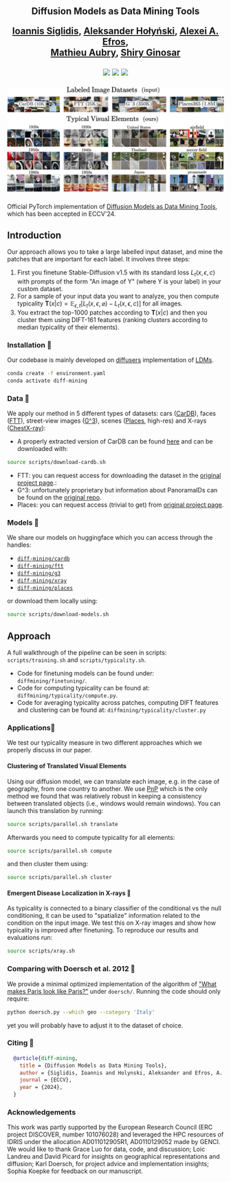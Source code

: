 <div align="center">
<h2>Diffusion Models as Data Mining Tools
<p></p>
<a href="https://imagine.enpc.fr/~siglidii/">Ioannis Siglidis</a>, <a href="https://holynski.org/">Aleksander Hołyński</a>,
<a href="https://people.eecs.berkeley.edu/~efros/">Alexei A. Efros</a>, <br/>
<a href="https://imagine.enpc.fr/~aubrym/">Mathieu Aubry</a>,
<a href="https://people.eecs.berkeley.edu/~shiry/">Shiry Ginosar</a>

<p></p>
<a href="https://diff-mining.github.io/"><img 
src="https://img.shields.io/badge/-Webpage-blue.svg?colorA=333&logo=html5" height=35em></a>
<a href="https://arxiv.org/abs/2307.05473"><img 
src="https://img.shields.io/badge/-Paper-blue.svg?colorA=333&logo=arxiv" height=35em></a>
<a href="https://diff-mining.github.io/ref.bib"><img 
src="https://img.shields.io/badge/-BibTeX-blue.svg?colorA=333&logo=latex" height=35em></a>
<p></p>

![teaser.png](./.media/Teaser.png)

</h2>
</div>

Official PyTorch implementation of [Diffusion Models as Data Mining Tools](https://imagine.enpc.fr/~ioannis.siglidis/diff-mining), which has been accepted in ECCV'24.

## Introduction 
Our approach allows you to take a large labelled input dataset, and mine the patches that are important for each label.
It involves three steps: 
1. First you finetune Stable-Diffusion v1.5 with its standard loss $L_t(x, \epsilon, c)$ with prompts of the form $\text{"An image of Y"}$ (where Y is your label) in your custom dataset.  
2. For a sample of your input data you want to analyze, you then compute typicality $\mathbf{T}(x|c) =  \mathbb{E}_{\epsilon,t}[L_t(x, \epsilon, \varnothing) - L_t(x, \epsilon, c)]$ for all images.
3. You extract the top-1000 patches according to $\mathbf{T}(x | c)$ and then you cluster them using DIFT-161 features (ranking clusters according to median typicality of their elements).

### Installation 🌱
Our codebase is mainly developed on [diffusers](https://github.com/huggingface/diffusers/) implementation of [LDMs](https://arxiv.org/abs/2112.10752).
```bash
conda create -f environment.yaml
conda activate diff-mining
```

### Data 💽
We apply our method in 5 different types of datasets: cars ([CarDB](https://pages.cs.wisc.edu/~yongjaelee/projects/lee_efros_hebert_bookchapter.pdf)), faces ([FTT](https://facesthroughtime.github.io/)), street-view images ([G^3](https://arxiv.org/abs/2211.15521)), scenes ([Places](http://places2.csail.mit.edu/download.html), high-res) and X-rays ([ChestX-ray](https://arxiv.org/abs/1705.02315)):

- A properly extracted version of CarDB can be found [here](https://huggingface.co/datasets/diff-mining/cardb) and can be downloaded with:
```bash
source scripts/download-cardb.sh
```
- FTT: you can request access for downloading the dataset in the [original project page](https://facesthroughtime.github.io/).: 
- G^3: unfortunately proprietary but information about PanoramaIDs can be found on the [original repo](https://github.com/g-luo/geolocation_via_guidebook_grounding).
- Places: you can request access (trivial to get) from [original project page](https://forms.gle/w4VoNMED3hgb1m3AA).

### Models 🔬
We share our models on huggingface which you can access through the handles:
- [`diff-mining/cardb`](https://huggingface.co/diff-mining/cardb)
- [`diff-mining/ftt`](https://huggingface.co/diff-mining/ftt)
- [`diff-mining/g3`](https://huggingface.co/diff-mining/g3)
- [`diff-mining/xray`](https://huggingface.co/diff-mining/xray)
- [`diff-mining/places`](https://huggingface.co/diff-mining/places)

or download them locally using:
```bash
source scripts/download-models.sh
```

## Approach 

A full walkthrough of the pipeline can be seen in scripts: `scripts/training.sh` and `scripts/typicality.sh`.
- Code for finetuning models can be found under: `diffmining/finetuning/`.
- Code for computing typicality can be found at: `diffmining/typicality/compute.py`.
- Code for averaging typicality across patches, computing DIFT features and clustering can be found at: `diffmining/typicality/cluster.py`

### Applications🔸

We test our typicality measure in two different approaches which we properly discuss in our paper.

#### Clustering of Translated Visual Elements 
Using our diffusion model, we can translate each image, e.g. in the case of geography, from one country to another.
We use [PnP](https://arxiv.org/abs/2211.12572) which is the only method we found that was relatively robust in keeping a consistency between translated objects (i.e., windows would remain windows).
You can launch this translation by running:
```bash
source scripts/parallel.sh translate
```

Afterwards you need to compute typicality for all elements:
```bash
source scripts/parallel.sh compute
```

and then cluster them using:
```bash
source scripts/parallel.sh cluster
```

#### Emergent Disease Localization in X-rays 🩻
As typicality is connected to a binary classifier of the conditional vs the null conditioning, it can be used to "spatialize" information related to the condition on the input image.
We test this on X-ray images and show how typicality is improved after finetuning. To reproduce our results and evaluations run:
```bash
source scripts/xray.sh
```

### Comparing with Doersch et al. 2012 🥐
We provide a minimal optimized implementation of the algorithm of ["What makes Paris look like Paris?"](http://graphics.cs.cmu.edu/projects/whatMakesParis/) under `doersch/`.
Running the code should only require:
```bash
python doersch.py --which geo --category 'Italy'
```
yet you will probably have to adjust it to the dataset of choice.

### Citing 💫

```bibtex
  @article{diff-mining,
    title = {Diffusion Models as Data Mining Tools},
    author = {Siglidis, Ioannis and Holynski, Aleksander and Efros, A. Alexei and Aubry, Mathieu and Ginosar, Shiry},
    journal = {ECCV},
    year = {2024},
  }
```

### Acknowledgements 
This work was partly supported by the European Research Council (ERC project DISCOVER, number 101076028) and leveraged the HPC resources of IDRIS under the allocation AD011012905R1, AD0110129052 made
by GENCI. We would like to thank Grace Luo for data, code, and discussion; Loic Landreu and David Picard for insights on geographical representations and diffusion; Karl Doersch, for project advice and implementation insights; Sophia Koepke for feedback on our manuscript.
